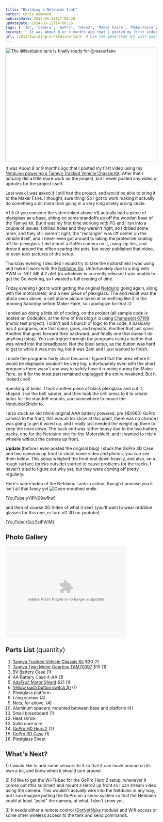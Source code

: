 ```yaml
---
title: "Building a Netduino Tank"
author: Chris Hammond
publishDate: 2012-05-25T17:08:28
updateDate: 2024-03-11T14:06:26
tags: [ '3D', 'Camera', 'GoPro', 'Hero2', 'Maker Faire', 'MakerFaire', 'netduino', 'Robot', 'Tank', 'Video' ]
excerpt: " It was About 8 or 9 months ago that I posted my first video using my Netduino powering a Tamiya Tracked Vehicle Chassis Kit. After that I actually did a little more work on the project, but I never posted any video or updates for the project itself. Last week I was asked if I still had the project, and would be able to bring it to the Maker Faire. I thought, sure thing! So I got to work making it actually do something a bit more than going in a very long slowly arcing circle.  V1.5 (if you consider the video linked above v1) actually had a piece of plexiglass as a base, sitting on some standoffs up off the wooden base of the Tamiya kit. But it was my first time working with PG and I ran into a couple of issues, I drilled holes and they weren't right, so I drilled some more, and they still weren't right, the \"rectangle&rdquo; was off center on the vehicle itself, and I never even got around to taking the protective coating off the plexiglass. I did mount a GoPro camera on it, using zip ties, and drove it around the office scaring the pets, but never published that video, or even took pictures of the setup. Thursday evening I decided I would try to take the motorshield I was using and make it work with the Netduino Go. Unfortunately due to a bug with PWM in .NET MF 4.2 qfe1 (or whatever is currently release) I was unable to get the Go working, so I wasted a full evening of time. Friday evening I got to work getting the original Netduino going again, along with the motorshield, and a new piece of plexiglass. The end result was the photo seen above, a cell phone picture taken at something like 2 in the morning Saturday before Maker Faire, so I apologize for that :D  I ended up doing a little bit of coding, on the project (all sample code is hosted on Codeplex, at the time of this blog it is using Changeset 67198 (motor test project). I didn't add a bunch of logic to the code, it basically has 4 programs, one that spins, goes, and repeats. Another that just spins. Another that goes forward then backward, and finally one that doesn't do anything (stop). You can trigger through the programs using a button that was wired into the breadboard. Not the ideal setup, as the button was hard to get to while it was moving, but it was 2am and I just wanted to finish. I made the programs fairly short because I figured that the area where it would be displayed wouldn't be very big, unfortunately even with the short programs there wasn't any way to safely have it running during the Maker Faire, so it for the most part remained unplugged the entire weekend. But it looked cool! Speaking of looks, I took another piece of black plexiglass and cut it, shaped it on the belt sander, and then took the drill press to it to create holes for the standoff mounts, and somewhere to mount the Netduino/Shield to. I also stuck an old (think original AAA battery powered, pre HD/960) GoPro camera to the front, this was all for show at this point, there was no chance I was going to get it wired up, and I really just needed the weight up there to keep the nose down. The back end was rather heavy due to the two battery packs, one for the Netduino one for the Motorshield, and it wanted to ride a wheelie without the camera up front. Update (before I even posted the original blog) I stuck the GoPro 3D Case and two cameras up front to shoot some video and photos, you can see them below. This setup weighed the front end down heavily, and also, on a rough surface (bricks outside) started to cause problems for the tracks, I haven't tried to figure out why yet, but they were coming off pretty regularly. Here's some video of the Netduino Tank in action, though I promise you it isn't all that fancy yet  [YouTube:yYiPN09wfhw] and then of course 3D Video of what it sees (you'll want to wear red/blue glasses for this one, or turn off 3D on youtube) [YouTube:rSuL5ziFWIM] Photo Gallery      Parts List (quantity)      Tamiya Tracked Vehicle Chassis Kit $20 (1)           Tamiya Twin Motor Gearbox TAM70097 $10 (1)               9V Battery Case (1)               AA Battery Case 4-AA (1)               AdaFruit Motor Shield $21 (1)               Yellow push button switch $1 (1)               Plexiglass platform               Long screws (4)               Nuts, for above. (4)               Aluminum spacers, mounted between base and platform (4)               Small breadboard (1)               Heat shrink               Solid core wire               GoPro HD Hero 2 (2)               GoPro 3D Case (1)               Plexiglass Sheet        What's Next? 1) I would like to add some sensors to it so that it can move around on its own a bit, and know when it should turn around. 2) I'd like to get the Wi-Fi-bac for the GoPro Hero 2 setup, whenever it comes out (this summer) and mount a Hero2 up front so I can stream video using the camera. This wouldn't actually wire into the Netduino in any way, but I can imagine putting the GoPro on a servo system so that the Netduino could at least &ldquo;point&rdquo; the camera, at what, I don't know yet. 3) It needs either a remote control (DotNetNuke module) and Wifi access or some other wireless access to the tank and send commands."
url: /2012/building-a-netduino-tank  # Use the generated URL with year
---
```

<a title="The @Netduino tank is finally ready for @makerfaire by chrishammond, on Flickr" href="https://www.flickr.com/photos/chammond/7225828720/"><img alt="The @Netduino tank is finally ready for @makerfaire" src="https://farm8.staticflickr.com/7086/7225828720_d357383976.jpg" width="500" height="375" /></a> <p>It was About 8 or 9 months ago that I posted my first video using my <a href="https://www.youtube.com/watch?v=WBlel4OuZds" target="_blank">Netduino powering a Tamiya Tracked Vehicle Chassis Kit</a>. After that I actually did a little more work on the project, but I never posted any video or updates for the project itself.</p> <p>Last week I was asked if I still had the project, and would be able to bring it to the Maker Faire. I thought, sure thing! So I got to work making it actually do something a bit more than going in a very long slowly arcing circle. </p> <p>V1.5 (if you consider the video linked above v1) actually had a piece of plexiglass as a base, sitting on some standoffs up off the wooden base of the Tamiya kit. But it was my first time working with PG and I ran into a couple of issues, I drilled holes and they weren't right, so I drilled some more, and they still weren't right, the "rectangle&rdquo; was off center on the vehicle itself, and I never even got around to taking the protective coating off the plexiglass. I did mount a GoPro camera on it, using zip ties, and drove it around the office scaring the pets, but never published that video, or even took pictures of the setup.</p> <p>Thursday evening I decided I would try to take the motorshield I was using and make it work with the <a href="https://www.amazon.com/gp/product/B007PA20PG/ref=as_li_ss_tl?ie=UTF8&amp;tag=chrishammondc-20&amp;linkCode=as2&amp;camp=1789&amp;creative=390957&amp;creativeASIN=B007PA20PG" target="_blank">Netduino Go</a>. Unfortunately due to a bug with PWM in .NET MF 4.2 qfe1 (or whatever is currently release) I was unable to get the Go working, so I wasted a full evening of time.</p> <p>Friday evening I got to work getting the original <a href="https://www.amazon.com/gp/product/B004FRZ4E6/ref=as_li_ss_tl?ie=UTF8&amp;tag=chrishammondc-20&amp;linkCode=as2&amp;camp=1789&amp;creative=390957&amp;creativeASIN=B004FRZ4E6" target="_blank">Netduino</a> going again, along with the motorshield, and a new piece of plexiglass. The end result was the photo seen above, a cell phone picture taken at something like 2 in the morning Saturday before Maker Faire, so I apologize for that :D </p> <p>I ended up doing a little bit of coding, on the project (all sample code is hosted on Codeplex, at the time of this blog it is using <a href="https://christocnetduino.codeplex.com/SourceControl/changeset/view/67198" target="_blank">Changeset 67198</a> (motor test project). I didn't add a bunch of logic to the code, it basically has 4 programs, one that spins, goes, and repeats. Another that just spins. Another that goes forward then backward, and finally one that doesn't do anything (stop). You can trigger through the programs using a button that was wired into the breadboard. Not the ideal setup, as the button was hard to get to while it was moving, but it was 2am and I just wanted to finish.</p> <p>I made the programs fairly short because I figured that the area where it would be displayed wouldn't be very big, unfortunately even with the short programs there wasn't any way to safely have it running during the Maker Faire, so it for the most part remained unplugged the entire weekend. But it looked cool!</p> <p>Speaking of looks, I took another piece of black plexiglass and cut it, shaped it on the belt sander, and then took the drill press to it to create holes for the standoff mounts, and somewhere to mount the Netduino/Shield to.</p> <p>I also stuck an old (think original AAA battery powered, pre HD/960) GoPro camera to the front, this was all for show at this point, there was no chance I was going to get it wired up, and I really just needed the weight up there to keep the nose down. The back end was rather heavy due to the two battery packs, one for the Netduino one for the Motorshield, and it wanted to ride a wheelie without the camera up front.</p> <p><strong>Update </strong>(before I even posted the original blog) I stuck the GoPro 3D Case and two cameras up front to shoot some video and photos, you can see them below. This setup weighed the front end down heavily, and also, on a rough surface (bricks outside) started to cause problems for the tracks, I haven't tried to figure out why yet, but they were coming off pretty regularly.</p> <p>Here's some video of the Netduino Tank in action, though I promise you it isn't all that fancy yet <img style="border-style: none;" class="wlEmoticon wlEmoticon-openmouthedsmile" alt="Open-mouthed smile" src="/assets/images/PublishThumbnails//windows-live-writer/6b8f5728a27f_13469/wlemoticon-openmouthedsmile_2.png" /></p> <p>[YouTube:yYiPN09wfhw]</p> <p>and then of course 3D Video of what it sees (you'll want to wear red/blue glasses for this one, or turn off 3D on youtube)</p> <p>[YouTube:rSuL5ziFWIM]</p> <h2>Photo Gallery</h2> <p><object width="400" height="300"> <param name="flashvars" value="offsite=true⟨=en-us&amp;page_show_url=%2Fphotos%2Fchammond%2Fsets%2F72157629895787330%2Fshow%2F&amp;page_show_back_url=%2Fphotos%2Fchammond%2Fsets%2F72157629895787330%2F&amp;set_id=72157629895787330&amp;jump_to="> <param name="wmode" value="opaque"> <param name="movie" value="https://www.flickr.com/apps/slideshow/show.swf?v=109615"> <param name="allowFullScreen" value="true"><embed type="application/x-shockwave-flash" src="https://www.flickr.com/apps/slideshow/show.swf?v=109615" allowfullscreen="true" flashvars="offsite=true&amp;lang=en-us&amp;page_show_url=%2Fphotos%2Fchammond%2Fsets%2F72157629895787330%2Fshow%2F&amp;page_show_back_url=%2Fphotos%2Fchammond%2Fsets%2F72157629895787330%2F&amp;set_id=72157629895787330&amp;jump_to=" wmode="opaque" width="400" height="300"></object></p> <h2>Parts List <span style="font-weight: normal;">(quantity)</span></h2> <ol>     <li><a href="https://www.amazon.com/gp/product/B00061HHTK/ref=as_li_ss_tl?ie=UTF8&amp;tag=chrishammondc-20&amp;linkCode=as2&amp;camp=1789&amp;creative=390957&amp;creativeASIN=B00061HHTK" target="_blank">Tamiya Tracked Vehicle Chassis Kit</a> $20 (1) </li>     <li>     <div style="text-align: left;"><a href="https://www.amazon.com/gp/product/B00061HHQS/ref=as_li_ss_tl?ie=UTF8&amp;tag=chrishammondc-20&amp;linkCode=as2&amp;camp=1789&amp;creative=390957&amp;creativeASIN=B00061HHQS" target="_blank">Tamiya Twin Motor Gearbox TAM70097</a> $10 (1)</div>     </li>     <li>     <div style="text-align: left;">9V Battery Case (1)</div>     </li>     <li>     <div style="text-align: left;">AA Battery Case 4-AA (1)</div>     </li>     <li>     <div style="text-align: left;"><a href="https://www.amazon.com/gp/product/B006851JZQ/ref=as_li_ss_tl?ie=UTF8&amp;tag=chrishammondc-20&amp;linkCode=as2&amp;camp=1789&amp;creative=390957&amp;creativeASIN=B006851JZQ" target="_blank">AdaFruit Motor Shield</a> $21 (1)</div>     </li>     <li>     <div style="text-align: left;"><a href="https://www.jameco.com/webapp/wcs/stores/servlet/Product_10001_10001_315521_-1" target="_blank">Yellow push button switch $1</a> (1)</div>     </li>     <li>     <div style="text-align: left;">Plexiglass platform</div>     </li>     <li>     <div style="text-align: left;">Long screws (4)</div>     </li>     <li>     <div style="text-align: left;">Nuts, for above. (4)</div>     </li>     <li>     <div style="text-align: left;">Aluminum spacers, mounted between base and platform (4)</div>     </li>     <li>     <div style="text-align: left;">Small breadboard (1)</div>     </li>     <li>     <div style="text-align: left;">Heat shrink</div>     </li>     <li>     <div style="text-align: left;">Solid core wire</div>     </li>     <li>     <div style="text-align: left;"><a href="https://www.amazon.com/gp/product/B005WY3TMA/ref=as_li_ss_tl?ie=UTF8&amp;tag=chrishammondc-20&amp;linkCode=as2&amp;camp=1789&amp;creative=390957&amp;creativeASIN=B005WY3TMA" target="_blank">GoPro HD Hero 2</a> (2)</div>     </li>     <li>     <div style="text-align: left;"><a href="https://www.amazon.com/gp/product/B004M18816/ref=as_li_ss_tl?ie=UTF8&amp;tag=chrishammondc-20&amp;linkCode=as2&amp;camp=1789&amp;creative=390957&amp;creativeASIN=B004M18816" target="_blank">GoPro 3D Case</a> (1)</div>     </li>     <li>     <div style="text-align: left;">Plexiglass Sheet</div>     </li> </ol> <h2>What's Next?</h2> <p>1) I would like to add some sensors to it so that it can move around on its own a bit, and know when it should turn around.</p> <p>2) I'd like to get the Wi-Fi-bac for the GoPro Hero 2 setup, whenever it comes out (this summer) and mount a Hero2 up front so I can stream video using the camera. This wouldn't actually wire into the Netduino in any way, but I can imagine putting the GoPro on a servo system so that the Netduino could at least &ldquo;point&rdquo; the camera, at what, I don't know yet.</p> <p>3) It needs either a remote control (<a href="https://www.dotnetnuke.com" target="_blank">DotNetNuke</a> module) and Wifi access or some other wireless access to the tank and send commands.</p>

